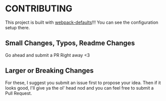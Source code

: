 # CONTRIBUTING
This project is built with [webpack-defaults](https://github.com/webpack-contrib/webpack-defaults)!!! You can see the configuration setup there.

## Small Changes, Typos, Readme Changes
Go ahead and submit a PR Right away <3

## Larger or Breaking Changes
For these, I suggest you submit an issue first to propose your idea. Then if it looks good, I'll give ya the ol' head nod and you can feel free to submit a Pull Request.


